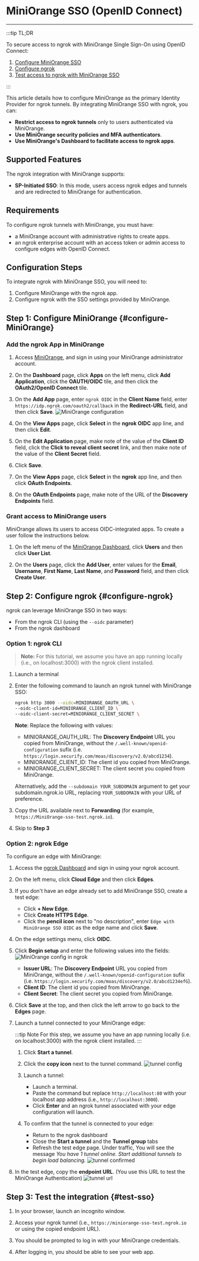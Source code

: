 # MiniOrange SSO (OpenID Connect)
------------

:::tip TL;DR

To secure access to ngrok with MiniOrange Single Sign-On using OpenID Connect:
1. [Configure MiniOrange SSO](#configure-MiniOrange)
1. [Configure ngrok](#configure-ngrok)
1. [Test access to ngrok with MiniOrange SSO](#test-sso)

:::

This article details how to configure MiniOrange as the primary Identity Provider for ngrok tunnels.
By integrating MiniOrange SSO with ngrok, you can:

- **Restrict access to ngrok tunnels** only to users authenticated via MiniOrange.
- **Use MiniOrange security policies and MFA authenticators**.
- **Use MiniOrange's Dashboard to facilitate access to ngrok apps**.

## Supported Features

The ngrok integration with MiniOrange supports:

- **SP-Initiated SSO**: In this mode, users access ngrok edges and tunnels and are redirected to MiniOrange for authentication.

## Requirements

To configure ngrok tunnels with MiniOrange, you must have:

- a MiniOrange account with administrative rights to create apps.
- an ngrok enterprise account with an access token or admin access to configure edges with OpenID Connect.


## Configuration Steps

To integrate ngrok with MiniOrange SSO, you will need to:

1. Configure MiniOrange with the ngrok app.
1. Configure ngrok with the SSO settings provided by MiniOrange.

## **Step 1**: Configure MiniOrange {#configure-MiniOrange}

### Add the ngrok App in MiniOrange

1. Access [MiniOrange](https://www.miniorange.com/), and sign in using your MiniOrange administrator account.

1. On the **Dashboard** page, click **Apps** on the left menu, click **Add Application**, click the **OAUTH/OIDC** tile, and then click the **OAuth2/OpenID Connect** tile.

1. On the **Add App** page, enter `ngrok OIDC` in the **Client Name** field, enter `https://idp.ngrok.com/oauth2/callback` in the **Redirect-URL** field, and then click **Save**.
    ![MiniOrange configuration](img/ngrok_url_configuration_miniorange.png)

1. On the **View Apps** page, click **Select** in the **ngrok OIDC** app line, and then click **Edit**.

1. On the **Edit Application** page, make note of the value of the **Client ID** field, click the **Click to reveal client secret** link, and then make note of the value of the **Client Secret** field.

1. Click **Save**.

1. On the **View Apps** page, click **Select** in the **ngrok** app line, and then click **OAuth Endpoints**.
 
1. On the **OAuth Endpoints** page, make note of the URL of the **Discovery Endpoints** field.


### Grant access to MiniOrange users

MiniOrange allows its users to access OIDC-integrated apps. To create a user follow the instructions below.

1. On the left menu of the [MiniOrange Dashboard](https://login.xecurify.com/moas/admin/customer/home), click **Users** and then click **User List**.

1. On the **Users** page, click the **Add User**, enter values for the **Email**, **Username**, **First Name**, **Last Name**, and **Password** field, and then click **Create User**.


## **Step 2**: Configure ngrok {#configure-ngrok}

ngrok can leverage MiniOrange SSO in two ways:

- From the ngrok CLI (using the `--oidc` parameter)
- From the ngrok dashboard

### **Option 1**: ngrok CLI

> **Note:** For this tutorial, we assume you have an app running locally (i.e., on localhost:3000) with the ngrok client installed.

1. Launch a terminal

1. Enter the following command to launch an ngrok tunnel with MiniOrange SSO:
    ```bash
    ngrok http 3000 --oidc=MINIORANGE_OAUTH_URL \
    --oidc-client-id=MINIORANGE_CLIENT_ID \
    --oidc-client-secret=MINIORANGE_CLIENT_SECRET \
    ```
    **Note**: Replace the following with values:
    - MINIORANGE_OAUTH_URL: The **Discovery Endpoint** URL you copied from MiniOrange, without the `/.well-known/openid-configuration` sufix (i.e. `https://login.xecurify.com/moas/discovery/v2.0/abcd1234`). 
    - MINIORANGE_CLIENT_ID: The client id you copied from MiniOrange.
    - MINIORANGE_CLIENT_SECRET: The client secret you copied from MiniOrange.
    
    Alternatively, add the `--subdomain YOUR_SUBDOMAIN` argument to get your subdomain.ngrok.io URL, replacing `YOUR_SUBDOMAIN` with your URL of preference.

1. Copy the URL available next to **Forwarding** (for example, `https://MiniOrange-sso-test.ngrok.io`).

1. Skip to **Step 3**

### **Option 2**: ngrok Edge

To configure an edge with MiniOrange:

1. Access the [ngrok Dashboard](https://dashboard.ngrok.com/) and sign in using your ngrok account.

1. On the left menu, click **Cloud Edge** and then click **Edges**.

1. If you don't have an edge already set to add MiniOrange SSO, create a test edge:
    * Click **+ New Edge**.
    * Click **Create HTTPS Edge**.
    * Click the **pencil icon** next to "no description", enter `Edge with MiniOrange SSO OIDC` as the edge name and click **Save**.

1. On the edge settings menu, click **OIDC**.

1. Click **Begin setup** and enter the following values into the fields:
    ![MiniOrange config in ngrok](img/miniorange-1.png)

    * **Issuer URL**: The **Discovery Endpoint** URL you copied from MiniOrange, without the `/.well-known/openid-configuration` sufix (i.e. `https://login.xecurify.com/moas/discovery/v2.0/abcd1234efG`). 
    * **Client ID**: The client id you copied from MiniOrange.
    * **Client Secret**: The client secret you copied from MiniOrange.

1. Click **Save** at the top, and then click the left arrow to go back to the **Edges** page.

1. Launch a tunnel connected to your MiniOrange edge:

    :::tip Note 
    For this step, we assume you have an app running locally (i.e. on localhost:3000) with the ngrok client installed.
    :::

    1. Click **Start a tunnel**.

    1. Click the **copy icon** next to the tunnel command.
        ![tunnel config](img/miniorange-2.png)

    1. Launch a tunnel:
        * Launch a terminal.
        * Paste the command but replace `http://localhost:80` with your localhost app address (i.e., `http://localhost:3000`).
        * Click **Enter** and an ngrok tunnel associated with your edge configuration will launch.

    1. To confirm that the tunnel is connected to your edge:
        * Return to the ngrok dashboard
        * Close the **Start a tunnel** and the **Tunnel group** tabs
        * Refresh the test edge page. Under traffic, You will see the message _You have 1 tunnel online. Start additional tunnels to begin load balancing._
        ![tunnel confirmed](img/miniorange-3.png)

1. In the test edge, copy the **endpoint URL**. (You use this URL to test the MiniOrange Authentication)
    ![tunnel url](img/miniorange-4.png)

## Step 3: Test the integration {#test-sso}

1. In your browser, launch an incognito window.

1. Access your ngrok tunnel (i.e., `https://miniorange-sso-test.ngrok.io` or using the copied endpoint URL).

1. You should be prompted to log in with your MiniOrange credentials.

1. After logging in, you should be able to see your web app.

